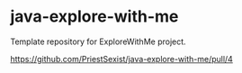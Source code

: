 # java-explore-with-me
Template repository for ExploreWithMe project.

https://github.com/PriestSexist/java-explore-with-me/pull/4